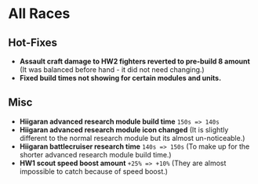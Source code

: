 # All Races

## Hot-Fixes
* **Assault craft damage to HW2 fighters reverted to pre-build 8 amount** (It was balanced before hand - it did not need changing.)
* **Fixed build times not showing for certain modules and units.**

## Misc
* **Hiigaran advanced research module build time** `150s => 140s`
* **Hiigaran advanced research module icon changed** (It is slightly different to the normal research module but its almost un-noticeable.)
* **Hiigaran battlecruiser research time** `140s => 150s` (To make up for the shorter advanced research module build time.)
* **HW1 scout speed boost amount** `+25% => +10%` (They are almost impossible to catch because of speed boost.)
